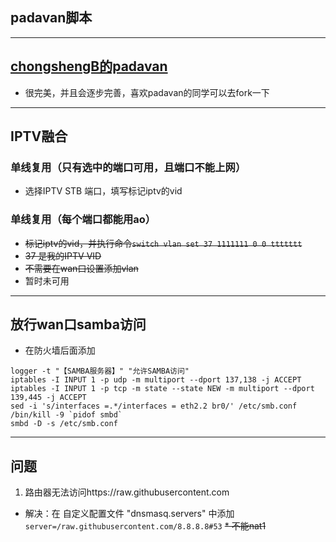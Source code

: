 ## padavan脚本
--------
##  [chongshengB的padavan](https://github.com/chongshengB/rt-n56u)
* 很完美，并且会逐步完善，喜欢padavan的同学可以去fork一下
------
## IPTV融合
### 单线复用（只有选中的端口可用，且端口不能上网）
* 选择IPTV STB 端口，填写标记iptv的vid
### 单线复用（每个端口都能用ao）
* ~~标记iptv的vid，并执行命令``` switch vlan set 37 1111111 0 0 ttttttt ```~~
* ~~37 是我的IPTV VID~~
* ~~不需要在wan口设置添加vlan~~
* 暂时未可用
-------
## 放行wan口samba访问
* 在防火墙后面添加
```
logger -t "【SAMBA服务器】" "允许SAMBA访问"
iptables -I INPUT 1 -p udp -m multiport --dport 137,138 -j ACCEPT 
iptables -I INPUT 1 -p tcp -m state --state NEW -m multiport --dport 139,445 -j ACCEPT
sed -i 's/interfaces =.*/interfaces = eth2.2 br0/' /etc/smb.conf
/bin/kill -9 `pidof smbd`
smbd -D -s /etc/smb.conf
```
-----
## 问题
1. 路由器无法访问https://raw.githubusercontent.com
* 解决：在 自定义配置文件 "dnsmasq.servers" 中添加``` server=/raw.githubusercontent.com/8.8.8.8#53 ```
~~* 不能nat1~~
